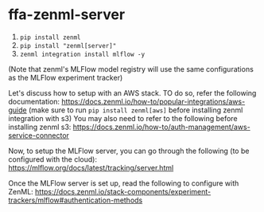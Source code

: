 # ffa-zenml-server
1. ```pip install zenml```
2. ```pip install "zenml[server]"```
3. ```zenml integration install mlflow -y```

(Note that zenml's MLFlow model registry will use the same configurations as the MLFlow experiment tracker)

Let's discuss how to setup with an AWS stack. TO do so, refer the following documentation: https://docs.zenml.io/how-to/popular-integrations/aws-guide (make sure to run ```pip install zenml[aws]``` before installing zenml integration with s3)
You may also need to refer to the following before installing zenml s3: https://docs.zenml.io/how-to/auth-management/aws-service-connector

Now, to setup the MLFlow server, you can go through the following (to be configured with the cloud): https://mlflow.org/docs/latest/tracking/server.html

Once the MLFlow server is set up, read the following to configure with ZenML: https://docs.zenml.io/stack-components/experiment-trackers/mlflow#authentication-methods

